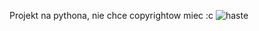 Projekt na pythona, nie chce copyrightow miec :c
![haste](https://github.com/user-attachments/assets/c838d327-ed5e-4707-a134-3a217698826d)
